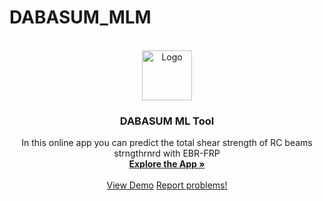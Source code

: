 # DABASUM_MLM

<!-- PROJECT LOGO -->
<br />
<div align="center">
  <a href="https://github.com/amirxdbx/DABASUM_MLM">
    <img src="main/ISISE.jpg" alt="Logo" width="80" height="80">
  </a>

  <h3 align="center">DABASUM ML Tool</h3>

  <p align="center">
    In this online app you can predict the total shear strength of RC beams strngthrnrd with EBR-FRP 
    <br />
    <a href="https://github.com/othneildrew/Best-README-Template](https://share.streamlit.io/amirxdbx/dabasum_mlm/main/deploy.py"><strong>Explore the App »</strong></a>
    <br />
    <br />
    <a href="https://share.streamlit.io/amirxdbx/dabasum_mlm/main/deploy.py">View Demo</a>
    <a href="mailto:amir.xdbx@gmail.com">Report problems!</a>
  </p>
</div>
